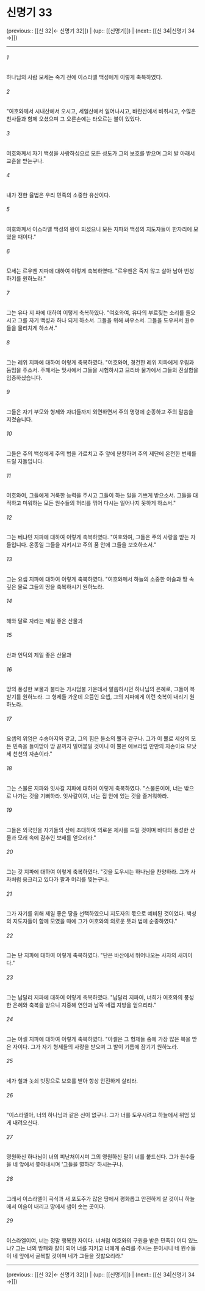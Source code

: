 # 신명기 33

(previous:: [[신 32|← 신명기 32]]) | (up:: [[신명기]]) | (next:: [[신 34|신명기 34 →]])

***




###### 1 

하나님의 사람 모세는 죽기 전에 이스라엘 백성에게 이렇게 축복하였다. 



###### 2 

"여호와께서 시내산에서 오시고, 세일산에서 일어나시고, 바란산에서 비취시고, 수많은 천사들과 함께 오셨으며 그 오른손에는 타오르는 불이 있었다. 



###### 3 

여호와께서 자기 백성을 사랑하심으로 모든 성도가 그의 보호를 받으며 그의 발 아래서 교훈을 받는구나. 



###### 4 

내가 전한 율법은 우리 민족의 소중한 유산이다. 



###### 5 

여호와께서 이스라엘 백성의 왕이 되셨으니 모든 지파와 백성의 지도자들이 한자리에 모였을 때이다." 



###### 6 

모세는 르우벤 지파에 대하여 이렇게 축복하였다. "르우벤은 죽지 않고 살아 남아 번성하기를 원하노라." 



###### 7 

그는 유다 지 파에 대하여 이렇게 축복하였다. "여호와여, 유다의 부르짖는 소리를 들으시고 그를 자기 백성과 하나 되게 하소서. 그들을 위해 싸우소서. 그들을 도우셔서 원수들을 물리치게 하소서." 



###### 8 

그는 레위 지파에 대하여 이렇게 축복하였다. "여호와여, 경건한 레위 지파에게 우림과 둠밈을 주소서. 주께서는 맛사에서 그들을 시험하시고 므리바 물가에서 그들의 진실함을 입증하셨습니다. 



###### 9 

그들은 자기 부모와 형제와 자녀들까지 외면하면서 주의 명령에 순종하고 주의 말씀을 지켰습니다. 



###### 10 

그들은 주의 백성에게 주의 법을 가르치고 주 앞에 분향하며 주의 제단에 온전한 번제를 드릴 자들입니다. 



###### 11 

여호와여, 그들에게 거룩한 능력을 주시고 그들이 하는 일을 기쁘게 받으소서. 그들을 대적하고 미워하는 모든 원수들의 허리를 꺾어 다시는 일어나지 못하게 하소서." 



###### 12 

그는 베냐민 지파에 대하여 이렇게 축복하였다. "여호와여, 그들은 주의 사랑을 받는 자들입니다. 온종일 그들을 지키시고 주의 품 안에 그들을 보호하소서." 



###### 13 

그는 요셉 지파에 대하여 이렇게 축복하였다. "여호와께서 하늘의 소중한 이슬과 땅 속 깊은 물로 그들의 땅을 축복하시기 원하노라. 



###### 14 

해와 달로 자라는 제일 좋은 산물과 



###### 15 

산과 언덕의 제일 좋은 산물과 



###### 16 

땅의 풍성한 보물과 불타는 가시덤불 가운데서 말씀하시던 하나님의 은혜로, 그들이 복받기를 원하노라. 그 형제들 가운데 으뜸인 요셉, 그의 지파에게 이런 축복이 내리기 원하노라. 



###### 17 

요셉의 위엄은 수송아지와 같고, 그의 힘은 들소의 뿔과 같구나. 그가 이 뿔로 세상의 모든 민족을 들이받아 땅 끝까지 밀어붙일 것이니 이 뿔은 에브라임 만만의 자손이요 므낫세 천천의 자손이라." 



###### 18 

그는 스불론 지파와 잇사갈 지파에 대하여 이렇게 축복하였다. "스불론이여, 너는 밖으로 나가는 것을 기뻐하라. 잇사갈이여, 너는 집 안에 있는 것을 즐거워하라. 



###### 19 

그들은 외국인을 자기들의 산에 초대하여 의로운 제사를 드릴 것이며 바다의 풍성한 산물과 모래 속에 감추인 보배를 얻으리라." 



###### 20 

그는 갓 지파에 대하여 이렇게 축복하였다. "갓을 도우시는 하나님을 찬양하라. 그가 사자처럼 웅크리고 있다가 팔과 머리를 찢는구나. 



###### 21 

그가 자기를 위해 제일 좋은 땅을 선택하였으니 지도자의 몫으로 예비된 것이었다. 백성의 지도자들이 함께 모였을 때에 그가 여호와의 의로운 뜻과 법에 순종하였다." 



###### 22 

그는 단 지파에 대하여 이렇게 축복하였다. "단은 바산에서 뛰어나오는 사자의 새끼이다." 



###### 23 

그는 납달리 지파에 대하여 이렇게 축복하였다. "납달리 지파여, 너희가 여호와의 풍성한 은혜와 축복을 받으니 지중해 연안과 남쪽 네겝 지방을 얻으리라." 



###### 24 

그는 아셀 지파에 대하여 이렇게 축복하였다. "아셀은 그 형제들 중에 가장 많은 복을 받은 자이다. 그가 자기 형제들의 사랑을 받으며 그 발이 기름에 잠기기 원하노라. 



###### 25 

네가 철과 놋쇠 빗장으로 보호를 받아 항상 안전하게 살리라. 



###### 26 

"이스라엘아, 너의 하나님과 같은 신이 없구나. 그가 너를 도우시려고 하늘에서 위엄 있게 내려오신다. 



###### 27 

영원하신 하나님이 너의 피난처이시며 그의 영원하신 팔이 너를 붙드신다. 그가 원수들을 네 앞에서 쫓아내시며 '그들을 멸하라' 하시는구나. 



###### 28 

그래서 이스라엘이 곡식과 새 포도주가 많은 땅에서 평화롭고 안전하게 살 것이니 하늘에서 이슬이 내리고 땅에서 샘이 솟는 곳이다. 



###### 29 

이스라엘이여, 너는 정말 행복한 자이다. 너처럼 여호와의 구원을 받은 민족이 어디 있느냐? 그는 너의 방패와 칼이 되어 너를 지키고 너에게 승리를 주시는 분이시니 네 원수들이 네 앞에서 굴복할 것이며 네가 그들을 짓밟으리라."

***

(previous:: [[신 32|← 신명기 32]]) | (up:: [[신명기]]) | (next:: [[신 34|신명기 34 →]])
